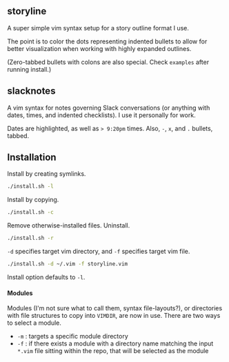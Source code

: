 ## storyline

A super simple vim syntax setup for a story outline format I use.

The point is to color the dots representing indented bullets to allow for better visualization when working with highly expanded outlines.

(Zero-tabbed bullets with colons are also special.  Check `examples` after running install.)

## slacknotes

A vim syntax for notes governing Slack conversations (or anything with dates, times, and indented checklists).  I use it personally for work.

Dates are highlighted, as well as `> 9:20pm` times.  Also, `-`, `x`, and `.` bullets, tabbed.

## Installation
Install by creating symlinks.
```bash
./install.sh -l
```
Install by copying.
```bash
./install.sh -c
```
Remove otherwise-installed files.  Uninstall.
```bash
./install.sh -r
```
`-d` specifies target vim directory, and `-f` specifies target vim file.
```bash
./install.sh -d ~/.vim -f storyline.vim
```

Install option defaults to `-l`.

#### Modules
Modules (I'm not sure what to call them, syntax file-layouts?), or directories with file structures to copy into `VIMDIR`, are now in use.  There are two ways to select a module.
- `-m` : targets a specific module directory
- `-f` : if there exists a module with a directory name matching the input `*.vim` file sitting within the repo, that will be selected as the module
